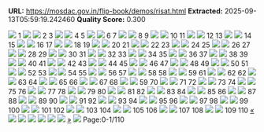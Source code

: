 # 

**URL:** https://mosdac.gov.in/flip-book/demos/risat.html
**Extracted:** 2025-09-13T05:59:19.242460
**Quality Score:** 0.300

![](https://mosdac.gov.in/flip-book/demos/final-risat/thumb/Final%20Risat%20-1%20PDF_0001.jpg)
1
![](https://mosdac.gov.in/flip-book/demos/final-risat/thumb/Final%20Risat%20-1%20PDF_0002.jpg) ![](https://mosdac.gov.in/flip-book/demos/final-risat/thumb/Final%20Risat%20-1%20PDF_0003.jpg)
2 3
![](https://mosdac.gov.in/flip-book/demos/final-risat/thumb/Final%20Risat%20-1%20PDF_0004.jpg) ![](https://mosdac.gov.in/flip-book/demos/final-risat/thumb/Final%20Risat%20-1%20PDF_0005.jpg)
4 5
![](https://mosdac.gov.in/flip-book/demos/final-risat/thumb/Final%20Risat%20-1%20PDF_0006.jpg) ![](https://mosdac.gov.in/flip-book/demos/final-risat/thumb/Final%20Risat%20-1%20PDF_0007.jpg)
6 7
![](https://mosdac.gov.in/flip-book/demos/final-risat/thumb/Final%20Risat%20-1%20PDF_0008.jpg) ![](https://mosdac.gov.in/flip-book/demos/final-risat/thumb/Final%20Risat%20-1%20PDF_0009.jpg)
8 9
![](https://mosdac.gov.in/flip-book/demos/final-risat/thumb/Final%20Risat%20-1%20PDF_0010.jpg) ![](https://mosdac.gov.in/flip-book/demos/final-risat/thumb/Final%20Risat%20-1%20PDF_0011.jpg)
10 11
![](https://mosdac.gov.in/flip-book/demos/final-risat/thumb/Final%20Risat%20-1%20PDF_0012.jpg) ![](https://mosdac.gov.in/flip-book/demos/final-risat/thumb/Final%20Risat%20-1%20PDF_0013.jpg)
12 13
![](https://mosdac.gov.in/flip-book/demos/final-risat/thumb/Final%20Risat%20-1%20PDF_0014.jpg) ![](https://mosdac.gov.in/flip-book/demos/final-risat/thumb/Final%20Risat%20-1%20PDF_0015.jpg)
14 15
![](https://mosdac.gov.in/flip-book/demos/final-risat/thumb/Final%20Risat%20-1%20PDF_0016.jpg) ![](https://mosdac.gov.in/flip-book/demos/final-risat/thumb/Final%20Risat%20-1%20PDF_0017.jpg)
16 17
![](https://mosdac.gov.in/flip-book/demos/final-risat/thumb/Final%20Risat%20-1%20PDF_0018.jpg) ![](https://mosdac.gov.in/flip-book/demos/final-risat/thumb/Final%20Risat%20-1%20PDF_0019.jpg)
18 19
![](https://mosdac.gov.in/flip-book/demos/final-risat/thumb/Final%20Risat%20-1%20PDF_0020.jpg) ![](https://mosdac.gov.in/flip-book/demos/final-risat/thumb/Final%20Risat%20-1%20PDF_0021.jpg)
20 21
![](https://mosdac.gov.in/flip-book/demos/final-risat/thumb/Final%20Risat%20-1%20PDF_0022.jpg) ![](https://mosdac.gov.in/flip-book/demos/final-risat/thumb/Final%20Risat%20-1%20PDF_0023.jpg)
22 23
![](https://mosdac.gov.in/flip-book/demos/final-risat/thumb/Final%20Risat%20-1%20PDF_0024.jpg) ![](https://mosdac.gov.in/flip-book/demos/final-risat/thumb/Final%20Risat%20-1%20PDF_0025.jpg)
24 25
![](https://mosdac.gov.in/flip-book/demos/final-risat/thumb/Final%20Risat%20-1%20PDF_0026.jpg) ![](https://mosdac.gov.in/flip-book/demos/final-risat/thumb/Final%20Risat%20-1%20PDF_0027.jpg)
26 27
![](https://mosdac.gov.in/flip-book/demos/final-risat/thumb/Final%20Risat%20-1%20PDF_0028.jpg) ![](https://mosdac.gov.in/flip-book/demos/final-risat/thumb/Final%20Risat%20-1%20PDF_0029.jpg)
28 29
![](https://mosdac.gov.in/flip-book/demos/final-risat/thumb/Final%20Risat%20-1%20PDF_0030.jpg) ![](https://mosdac.gov.in/flip-book/demos/final-risat/thumb/Final%20Risat%20-1%20PDF_0031.jpg)
30 31
![](https://mosdac.gov.in/flip-book/demos/final-risat/thumb/Final%20Risat%20-1%20PDF_0032.jpg) ![](https://mosdac.gov.in/flip-book/demos/final-risat/thumb/Final%20Risat%20-1%20PDF_0033.jpg)
32 33
![](https://mosdac.gov.in/flip-book/demos/final-risat/thumb/Final%20Risat%20-1%20PDF_0034.jpg) ![](https://mosdac.gov.in/flip-book/demos/final-risat/thumb/Final%20Risat%20-1%20PDF_0035.jpg)
34 35
![](https://mosdac.gov.in/flip-book/demos/final-risat/thumb/Final%20Risat%20-1%20PDF_0036.jpg) ![](https://mosdac.gov.in/flip-book/demos/final-risat/thumb/Final%20Risat%20-1%20PDF_0037.jpg)
36 37
![](https://mosdac.gov.in/flip-book/demos/final-risat/thumb/Final%20Risat%20-1%20PDF_0038.jpg) ![](https://mosdac.gov.in/flip-book/demos/final-risat/thumb/Final%20Risat%20-1%20PDF_0039.jpg)
38 39
![](https://mosdac.gov.in/flip-book/demos/final-risat/thumb/Final%20Risat%20-1%20PDF_0040.jpg) ![](https://mosdac.gov.in/flip-book/demos/final-risat/thumb/Final%20Risat%20-1%20PDF_0041.jpg)
40 41
![](https://mosdac.gov.in/flip-book/demos/final-risat/thumb/Final%20Risat%20-1%20PDF_0042.jpg) ![](https://mosdac.gov.in/flip-book/demos/final-risat/thumb/Final%20Risat%20-1%20PDF_0043.jpg)
42 43
![](https://mosdac.gov.in/flip-book/demos/final-risat/thumb/Final%20Risat%20-1%20PDF_0044.jpg) ![](https://mosdac.gov.in/flip-book/demos/final-risat/thumb/Final%20Risat%20-1%20PDF_0045.jpg)
44 45
![](https://mosdac.gov.in/flip-book/demos/final-risat/thumb/Final%20Risat%20-1%20PDF_0046.jpg) ![](https://mosdac.gov.in/flip-book/demos/final-risat/thumb/Final%20Risat%20-1%20PDF_0047.jpg)
46 47
![](https://mosdac.gov.in/flip-book/demos/final-risat/thumb/Final%20Risat%20-1%20PDF_0048.jpg) ![](https://mosdac.gov.in/flip-book/demos/final-risat/thumb/Final%20Risat%20-1%20PDF_0049.jpg)
48 49
![](https://mosdac.gov.in/flip-book/demos/final-risat/thumb/Final%20Risat%20-1%20PDF_0050.jpg) ![](https://mosdac.gov.in/flip-book/demos/final-risat/thumb/Final%20Risat%20-1%20PDF_0051.jpg)
50 51
![](https://mosdac.gov.in/flip-book/demos/final-risat/thumb/Final%20Risat%20-1%20PDF_0052.jpg) ![](https://mosdac.gov.in/flip-book/demos/final-risat/thumb/Final%20Risat%20-1%20PDF_0053.jpg)
52 53
![](https://mosdac.gov.in/flip-book/demos/final-risat/thumb/Final%20Risat%20-1%20PDF_0054.jpg) ![](https://mosdac.gov.in/flip-book/demos/final-risat/thumb/Final%20Risat%20-1%20PDF_0055.jpg)
54 55
![](https://mosdac.gov.in/flip-book/demos/final-risat/thumb/Final%20Risat%20-1%20PDF_0056.jpg) ![](https://mosdac.gov.in/flip-book/demos/final-risat/thumb/Final%20Risat%20-1%20PDF_0057.jpg)
56 57
![](https://mosdac.gov.in/flip-book/demos/final-risat/thumb/Final%20Risat%20-1%20PDF_0058.jpg) ![](https://mosdac.gov.in/flip-book/demos/final-risat/thumb/Final%20Risat%20-1%20PDF_0059.jpg)
58 58
![](https://mosdac.gov.in/flip-book/demos/final-risat/thumb/Final%20Risat%20-1%20PDF_0060.jpg) ![](https://mosdac.gov.in/flip-book/demos/final-risat/thumb/Final%20Risat%20-1%20PDF_0061.jpg)
59 61
![](https://mosdac.gov.in/flip-book/demos/final-risat/thumb/Final%20Risat%20-1%20PDF_0062.jpg) ![](https://mosdac.gov.in/flip-book/demos/final-risat/thumb/Final%20Risat%20-1%20PDF_0062.jpg)
62 62
![](https://mosdac.gov.in/flip-book/demos/final-risat/thumb/Final%20Risat%20-1%20PDF_0063.jpg) ![](https://mosdac.gov.in/flip-book/demos/final-risat/thumb/Final%20Risat%20-1%20PDF_0064.jpg)
63 64
![](https://mosdac.gov.in/flip-book/demos/final-risat/thumb/Final%20Risat%20-1%20PDF_0065.jpg) ![](https://mosdac.gov.in/flip-book/demos/final-risat/thumb/Final%20Risat%20-1%20PDF_0066.jpg)
65 66
![](https://mosdac.gov.in/flip-book/demos/final-risat/thumb/Final%20Risat%20-1%20PDF_0067.jpg) ![](https://mosdac.gov.in/flip-book/demos/final-risat/thumb/Final%20Risat%20-1%20PDF_0068.jpg)
67 68
![](https://mosdac.gov.in/flip-book/demos/final-risat/thumb/Final%20Risat%20-1%20PDF_0069.jpg) ![](https://mosdac.gov.in/flip-book/demos/final-risat/thumb/Final%20Risat%20-1%20PDF_0070.jpg)
59 70
![](https://mosdac.gov.in/flip-book/demos/final-risat/thumb/Final%20Risat%20-1%20PDF_0071.jpg) ![](https://mosdac.gov.in/flip-book/demos/final-risat/thumb/Final%20Risat%20-1%20PDF_0072.jpg)
71 72
![](https://mosdac.gov.in/flip-book/demos/final-risat/thumb/Final%20Risat%20-1%20PDF_0073.jpg) ![](https://mosdac.gov.in/flip-book/demos/final-risat/thumb/Final%20Risat%20-1%20PDF_0074.jpg)
73 74
![](https://mosdac.gov.in/flip-book/demos/final-risat/thumb/Final%20Risat%20-1%20PDF_0075.jpg) ![](https://mosdac.gov.in/flip-book/demos/final-risat/thumb/Final%20Risat%20-1%20PDF_0076.jpg)
75 76
![](https://mosdac.gov.in/flip-book/demos/final-risat/thumb/Final%20Risat%20-1%20PDF_0077.jpg) ![](https://mosdac.gov.in/flip-book/demos/final-risat/thumb/Final%20Risat%20-1%20PDF_0078.jpg)
77 78
![](https://mosdac.gov.in/flip-book/demos/final-risat/thumb/Final%20Risat%20-1%20PDF_0079.jpg) ![](https://mosdac.gov.in/flip-book/demos/final-risat/thumb/Final%20Risat%20-1%20PDF_0080.jpg)
79 80
![](https://mosdac.gov.in/flip-book/demos/final-risat/thumb/Final%20Risat%20-1%20PDF_0081.jpg) ![](https://mosdac.gov.in/flip-book/demos/final-risat/thumb/Final%20Risat%20-1%20PDF_0082.jpg)
81 82
![](https://mosdac.gov.in/flip-book/demos/final-risat/thumb/Final%20Risat%20-1%20PDF_0083.jpg) ![](https://mosdac.gov.in/flip-book/demos/final-risat/thumb/Final%20Risat%20-1%20PDF_0084.jpg)
83 84
![](https://mosdac.gov.in/flip-book/demos/final-risat/thumb/Final%20Risat%20-1%20PDF_0085.jpg) ![](https://mosdac.gov.in/flip-book/demos/final-risat/thumb/Final%20Risat%20-1%20PDF_0086.jpg)
85 86
![](https://mosdac.gov.in/flip-book/demos/final-risat/thumb/Final%20Risat%20-1%20PDF_0087.jpg) ![](https://mosdac.gov.in/flip-book/demos/final-risat/thumb/Final%20Risat%20-1%20PDF_0088.jpg)
87 88
![](https://mosdac.gov.in/flip-book/demos/final-risat/thumb/Final%20Risat%20-1%20PDF_0089.jpg) ![](https://mosdac.gov.in/flip-book/demos/final-risat/thumb/Final%20Risat%20-1%20PDF_0090.jpg)
89 90
![](https://mosdac.gov.in/flip-book/demos/final-risat/thumb/Final%20Risat%20-1%20PDF_0091.jpg) ![](https://mosdac.gov.in/flip-book/demos/final-risat/thumb/Final%20Risat%20-1%20PDF_0092.jpg)
91 92
![](https://mosdac.gov.in/flip-book/demos/final-risat/thumb/Final%20Risat%20-1%20PDF_0093.jpg) ![](https://mosdac.gov.in/flip-book/demos/final-risat/thumb/Final%20Risat%20-1%20PDF_0094.jpg)
93 94
![](https://mosdac.gov.in/flip-book/demos/final-risat/thumb/Final%20Risat%20-1%20PDF_0095.jpg) ![](https://mosdac.gov.in/flip-book/demos/final-risat/thumb/Final%20Risat%20-1%20PDF_0096.jpg)
95 96
![](https://mosdac.gov.in/flip-book/demos/final-risat/thumb/Final%20Risat%20-1%20PDF_0097.jpg) ![](https://mosdac.gov.in/flip-book/demos/final-risat/thumb/Final%20Risat%20-1%20PDF_0098.jpg)
97 98
![](https://mosdac.gov.in/flip-book/demos/final-risat/thumb/Final%20Risat%20-1%20PDF_0099.jpg) ![](https://mosdac.gov.in/flip-book/demos/final-risat/thumb/Final%20Risat%20-1%20PDF_0100.jpg)
99 100
![](https://mosdac.gov.in/flip-book/demos/final-risat/thumb/Final%20Risat%20-1%20PDF_0101.jpg) ![](https://mosdac.gov.in/flip-book/demos/final-risat/thumb/Final%20Risat%20-1%20PDF_0102.jpg)
101 102
![](https://mosdac.gov.in/flip-book/demos/final-risat/thumb/Final%20Risat%20-1%20PDF_0103.jpg) ![](https://mosdac.gov.in/flip-book/demos/final-risat/thumb/Final%20Risat%20-1%20PDF_0104.jpg)
103 104
![](https://mosdac.gov.in/flip-book/demos/final-risat/thumb/Final%20Risat%20-1%20PDF_0105.jpg) ![](https://mosdac.gov.in/flip-book/demos/final-risat/thumb/Final%20Risat%20-1%20PDF_0106.jpg)
105 106
![](https://mosdac.gov.in/flip-book/demos/final-risat/thumb/Final%20Risat%20-1%20PDF_0107.jpg) ![](https://mosdac.gov.in/flip-book/demos/final-risat/thumb/Final%20Risat%20-1%20PDF_0108.jpg)
107 108
![](https://mosdac.gov.in/flip-book/demos/final-risat/thumb/Final%20Risat%20-1%20PDF_0109.jpg) ![](https://mosdac.gov.in/flip-book/demos/final-risat/thumb/Final%20Risat%20-1%20PDF_0110.jpg)
109 110
[«](https://mosdac.gov.in/flip-book/demos/risat.html)
![](https://mosdac.gov.in/flip-book/demos/final-risat/Final%20Risat%20-1%20PDF_0001.jpg)
![](https://mosdac.gov.in/flip-book/demos/final-risat/Final%20Risat%20-1%20PDF_0002.jpg)
![](https://mosdac.gov.in/flip-book/demos/final-risat/Final%20Risat%20-1%20PDF_0003.jpg)
![](https://mosdac.gov.in/flip-book/demos/final-risat/Final%20Risat%20-1%20PDF_0004.jpg)
![](https://mosdac.gov.in/flip-book/demos/final-risat/Final%20Risat%20-1%20PDF_0005.jpg)
![](https://mosdac.gov.in/flip-book/demos/final-risat/Final%20Risat%20-1%20PDF_0006.jpg)
[»](https://mosdac.gov.in/flip-book/demos/risat.html)
![](https://mosdac.gov.in/flip-book/demos/ocean/icons8-microsoft-30.png)
Page:0-1/110
